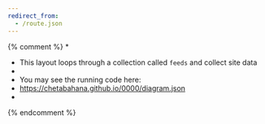 ```yaml
---
redirect_from:
  - /route.json
---
```

{% comment %}
*
*  This layout loops through a collection called `feeds` and collect site data 
*
*  You may see the running code here:
*  https://chetabahana.github.io/0000/diagram.json
*
{% endcomment %}
